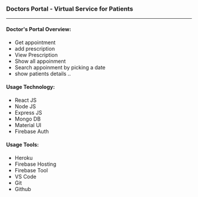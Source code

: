 ### Doctors Portal - Virtual Service for Patients
---
#### Doctor's Portal Overview:
* Get appointment 
* add prescription
* View Prescription
* Show all appoinment
* Search appoinment by picking a date
* show patients details
..
#### Usage Technology:
* React JS
* Node JS
* Express JS
* Mongo DB
* Material UI
* Firebase Auth
>
#### Usage Tools:
* Heroku
* Firebase Hosting
* Firebase Tool
* VS Code
* Git
* Github


